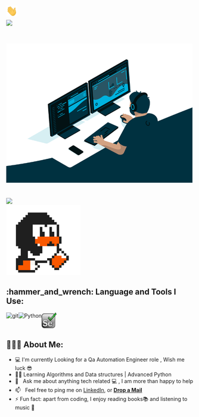 <h2 align="left">
  <br><img src="https://github.com/Osama-NJ/Osama-NJ/blob/main/img/Hi.gif"width="30"> <br><img src="https://readme-typing-svg.herokuapp.com?size=26&lines=Hello+There+!!;My+Name+is+Osama..;Nice+to+meet+you;Welcome+to+my+Github">
</h2>
<h3 align="left">
  <br><img src="https://github.com/Osama-NJ/Osama-NJ/blob/main/img/code.gif" width="500">
  
   <br><img src="https://readme-typing-svg.herokuapp.com?size=26&lines=Lets+scroll+down+together++">
   <br><img src="https://github.com/Osama-NJ/Osama-NJ/blob/main/img/linux_rounded.gif" width="200">
</h3>
<h4 align="right">
  
<h2 align="left">:hammer_and_wrench: Language and Tools I Use:</h2>
<p align="left">

<a href="https://git-scm.com/" target="_blank"> <img src="https://raw.githubusercontent.com/rahul-jha98/github_readme_icons/main/language_and_tools/square/git-scm/git-scm.svg" align="left" alt="git" height='42px'/> </a>
  
<a href="https://www.python.org" target="_blank"><img align="left" alt="Python" height ="42px" src="https://raw.githubusercontent.com/rahul-jha98/github_readme_icons/main/language_and_tools/square/python/python.svg"></a>
<a href="https://www.selenium.dev" target="_blank"> <img src="https://github.com/Osama-NJ/Osama-NJ/blob/main/img/selenium%20pic.png" alt="Selenium" width="40" height="42px"/> </a>
 
<h2 align="left">👨🏻‍💻 About Me:</h2>

- :computer: I'm currently Looking for a Qa Automation Engineer role , Wish me luck 	:sunglasses:
- :man_technologist: Learning Algorithms and Data structures | Advanced Python
- 💬 &nbsp; Ask me about anything tech related :computer: , I am more than happy to help 
- 📫 &nbsp; Feel free to ping me on [LinkedIn](https://www.linkedin.com/in/osamanajjar), or [**Drop a Mail**](mailto:najjarosama2@gmail.com)
- :zap: Fun fact: apart from coding, I enjoy reading books:books:	 and listening to music :musical_note:	
      
  








